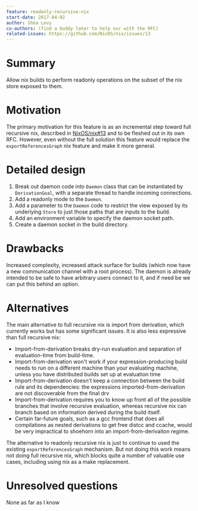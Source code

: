 ```yaml
---
feature: readonly-recursive-nix
start-date: 2017-04-02
author: Shea Levy
co-authors: (find a buddy later to help our with the RFC)
related-issues: https://github.com/NixOS/nix/issues/13
---
```


# Summary
[summary]: #summary

Allow nix builds to perform readonly operations on the subset of the
nix store exposed to them.

# Motivation
[motivation]: #motivation

The primary motivation for this feature is as an incremental step
toward full recursive nix, described in [NixOS/nix#13][nix-issue-13]
and to be fleshed out in its own RFC. However, even without the full
solution this feature would replace the `exportReferencesGraph` nix
feature and make it more general.

# Detailed design
[design]: #detailed-design

1. Break out daemon code into `Daemon` class that can be instantiated
   by `DerivationGoal`, with a separate thread to handle incoming
   connections.
2. Add a readonly mode to the `Daemon`.
3. Add a parameter to the `Daemon` code to restrict the view exposed
   by its underlying `Store` to just those paths that are inputs to
   the build.
4. Add an environment variable to specify the daemon socket path.
5. Create a daemon socket in the build directory.

# Drawbacks
[drawbacks]: #drawbacks

Increased complexity, increased attack surface for builds (which now
have a new communication channel with a root process). The daemon is
already intended to be safe to have arbitrary users connect to it, and
if need be we can put this behind an option.

# Alternatives
[alternatives]: #alternatives

The main alternative to full recursive nix is import from derivation,
which currently works but has some significant issues. It is also less
expressive than full recursive nix:

* Import-from-derivation breaks dry-run evaluation and separation of
  evaluation-time from build-time.
* Import-from-derivation won't work if your expression-producing build
  needs to run on a different machine than your evaluating machine,
  unless you have distributed builds set up at evaluation time
* Import-from-derivation doesn't keep a connection between the build
  rule and its dependencies: the expressions imported-from-derivation
  are not discoverable from the final drv
* Import-from-derivation requires you to know up front all of the
  possible branches that involve recursive evaluation, whereas
  recursive nix can branch based on information derived during the
  build itself.
* Certain far-future goals, such as a gcc frontend that does all
  compilations as nested derivations to get free distcc and ccache,
  would be very impractical to shoehorn into an import-from-derivaiton
  regime.

The alternative to readonly recursive nix is just to continue to used
the existing `exportReferencesGraph` mechanism. But not doing this
work means not doing full recursive nix, which blocks quite a number
of valuable use cases, including using nix as a make replacement.

# Unresolved questions
[unresolved]: #unresolved-questions

None as far as I know

[nix-issue-13]: https://github.com/NixOS/nix/issues/13
